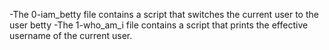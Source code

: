 -The 0-iam_betty file  contains a script that switches the current user to the user betty
-The 1-who_am_i file contains a script that prints the effective username of the current user.
